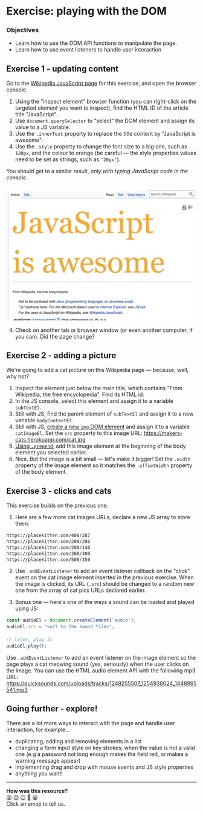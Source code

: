# Exercise: playing with the DOM

### Objectives
 * Learn how to use the DOM API functions to manipulate the page.
 * Learn how to use event listeners to handle user interaction

## Exercise 1 - updating content

Go to the [Wikipedia JavaScript page](https://en.wikipedia.org/wiki/JavaScript) for this exercise, and open the browser console. 

1. Using the "inspect element" browser function (you can right-click on the targeted element you want to inspect), find the HTML ID of the article title "JavaScript".
2. Use `document.querySelector` to "select" the DOM element and assign its value to a JS variable.
3. Use the `.innerText` property to replace the title content by "JavaScript is awesome".
3. Use the `.style` property to change the font size to a big one, such as `120px`, and the colour to orange (be careful — the style properties values need to be set as strings, such as `'20px'`).

You should get to a similar result, *only with typing JavaScript code in the console:*

![Result of exercise 1](./resources/ex1.png)

4. Check on another tab or browser window (or even another computer, if you can). Did the page change? 

## Exercise 2 - adding a picture

We're going to add a cat picture on this Wikipedia page — because, well, why not?

1. Inspect the element just below the main title, which contains "From Wikipedia, the free encyclopedia". Find its HTML id.
2. In the JS console, select this element and assign it to a variable `subTextEl`.
3. Still with JS, find the parent element of `subTextEl` and assign it to a new variable `bodyContentEl`.
4. Still with JS, [create a new `img` DOM element](https://www.w3schools.com/jsref/dom_obj_image.asp#:~:text=Create%20an%20Image%20Object) and assign it to a variable `catImageEl`. Set the `src` property to this image URL: https://makers-cats.herokuapp.com/cat.jpg
5. [Using `.prepend`](https://developer.mozilla.org/en-US/docs/Web/API/Element/prepend#prepending_an_element), add this image element at the beginning of the body element you selected earlier.
6. Nice. But the image is a bit small — let's make it bigger! Set the `.width` property of the image element so it matches the `.offsetWidth` property of the body element.

## Exercise 3 - clicks and cats

This exercise builds on the previous one.

1. Here are a few more cat images URLs, declare a new JS array to store them:

```
https://placekitten.com/408/287
https://placekitten.com/200/286
https://placekitten.com/200/140
https://placekitten.com/300/300
https://placekitten.com/500/350
```

2. Use `.addEventListener` to add an event listener callback on the "click" event on the cat image element inserted in the previous exercise. When the image is clicked, its URL (`.src`) should be changed to a random new one from the array of cat pics URLs declared earlier.


3. Bonus one — here's one of the ways a sound can be loaded and played using JS:
```js
const audioEl = document.createElement('audio');
audioEl.src = '<url to the sound file>';

// later, play it
audioEl.play();
```

Use `.addEventListener` to add an event listener on the image element so the page plays a cat meowing sound (yes, seriously) when the user clicks on the image. You can use the HTML audio element API with the following mp3 URL: https://quicksounds.com/uploads/tracks/1248255507_1254938024_1448995541.mp3

## Going further - explore!

There are a lot more ways to interact with the page and handle user interaction, for example...
 * duplicating, adding and removing elements in a list
 * changing a form input style on key strokes, when the value is not a valid one (e.g a password not long enough makes the field red, or makes a warning message appear)
 * implementing drag and drop with mouse events and JS style properties
 * anything you want!

<!-- BEGIN GENERATED SECTION DO NOT EDIT -->

---

**How was this resource?**  
[😫](https://airtable.com/shrUJ3t7KLMqVRFKR?prefill_Repository=makersacademy/javascript-web-applications&prefill_File=practicals/playing-with-dom/README.md&prefill_Sentiment=😫) [😕](https://airtable.com/shrUJ3t7KLMqVRFKR?prefill_Repository=makersacademy/javascript-web-applications&prefill_File=practicals/playing-with-dom/README.md&prefill_Sentiment=😕) [😐](https://airtable.com/shrUJ3t7KLMqVRFKR?prefill_Repository=makersacademy/javascript-web-applications&prefill_File=practicals/playing-with-dom/README.md&prefill_Sentiment=😐) [🙂](https://airtable.com/shrUJ3t7KLMqVRFKR?prefill_Repository=makersacademy/javascript-web-applications&prefill_File=practicals/playing-with-dom/README.md&prefill_Sentiment=🙂) [😀](https://airtable.com/shrUJ3t7KLMqVRFKR?prefill_Repository=makersacademy/javascript-web-applications&prefill_File=practicals/playing-with-dom/README.md&prefill_Sentiment=😀)  
Click an emoji to tell us.

<!-- END GENERATED SECTION DO NOT EDIT -->
